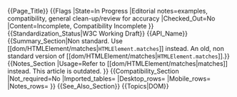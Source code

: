 {{Page_Title}}
{{Flags
|State=In Progress
|Editorial notes=examples, compatibility, general clean-up/review for accuracy
|Checked_Out=No
|Content=Incomplete, Compatibility Incomplete
}}
{{Standardization_Status|W3C Working Draft}}
{{API_Name}}
{{Summary_Section|Non standard. Use [[dom/HTMLElement/matches|<code>HTMLElement.matches</code>]] instead. An old, non standard version of [[dom/HTMLElement/matches|<code>HTMLElement.matches</code>]].}}
{{Notes_Section
|Usage=Refer to [[dom/HTMLElement/matches|matches]] instead. This article is outdated.
}}
{{Compatibility_Section
|Not_required=No
|Imported_tables=
|Desktop_rows=
|Mobile_rows=
|Notes_rows=
}}
{{See_Also_Section}}
{{Topics|DOM}}